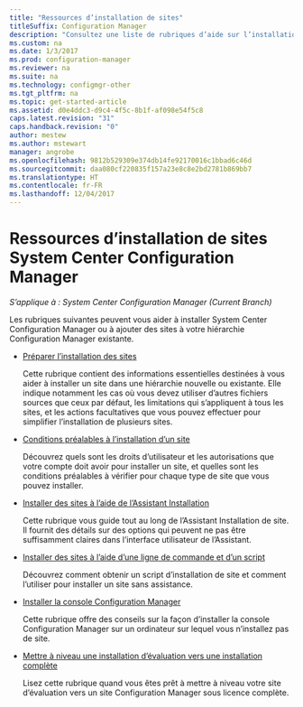 ```yaml
---
title: "Ressources d’installation de sites"
titleSuffix: Configuration Manager
description: "Consultez une liste de rubriques d’aide sur l’installation de System Center Configuration Manager ou l’ajout de sites à votre hiérarchie."
ms.custom: na
ms.date: 1/3/2017
ms.prod: configuration-manager
ms.reviewer: na
ms.suite: na
ms.technology: configmgr-other
ms.tgt_pltfrm: na
ms.topic: get-started-article
ms.assetid: d0e4ddc3-d9c4-4f5c-8b1f-af098e54f5c8
caps.latest.revision: "31"
caps.handback.revision: "0"
author: mestew
ms.author: mstewart
manager: angrobe
ms.openlocfilehash: 9812b529309e374db14fe92170016c1bbad6c46d
ms.sourcegitcommit: daa080cf220835f157a23e8c8e2bd2781b869bb7
ms.translationtype: HT
ms.contentlocale: fr-FR
ms.lasthandoff: 12/04/2017
---
```

# <a name="resources-for-installing-system-center-configuration-manager-sites"></a>Ressources d’installation de sites System Center Configuration Manager

*S’applique à : System Center Configuration Manager (Current Branch)*

Les rubriques suivantes peuvent vous aider à installer System Center Configuration Manager ou à ajouter des sites à votre hiérarchie Configuration Manager existante.

- [Préparer l’installation des sites](prepare-to-install-sites.md)

  Cette rubrique contient des informations essentielles destinées à vous aider à installer un site dans une hiérarchie nouvelle ou existante. Elle indique notamment les cas où vous devez utiliser d’autres fichiers sources que ceux par défaut, les limitations qui s’appliquent à tous les sites, et les actions facultatives que vous pouvez effectuer pour simplifier l’installation de plusieurs sites.

- [Conditions préalables à l’installation d’un site](prerequisites-for-installing-sites.md)

  Découvrez quels sont les droits d’utilisateur et les autorisations que votre compte doit avoir pour installer un site, et quelles sont les conditions préalables à vérifier pour chaque type de site que vous pouvez installer.

- [Installer des sites à l’aide de l’Assistant Installation](use-the-setup-wizard-to-install-sites.md)

  Cette rubrique vous guide tout au long de l’Assistant Installation de site. Il fournit des détails sur des options qui peuvent ne pas être suffisamment claires dans l’interface utilisateur de l’Assistant.  

- [Installer des sites à l’aide d’une ligne de commande et d’un script](use-a-command-line-to-install-sites.md)

  Découvrez comment obtenir un script d’installation de site et comment l’utiliser pour installer un site sans assistance.

- [Installer la console Configuration Manager](install-consoles.md)

  Cette rubrique offre des conseils sur la façon d’installer la console Configuration Manager sur un ordinateur sur lequel vous n’installez pas de site.

- [Mettre à niveau une installation d’évaluation vers une installation complète](upgrade-an-evaluation-install-to-a-full-install.md)

  Lisez cette rubrique quand vous êtes prêt à mettre à niveau votre site d’évaluation vers un site Configuration Manager sous licence complète.
